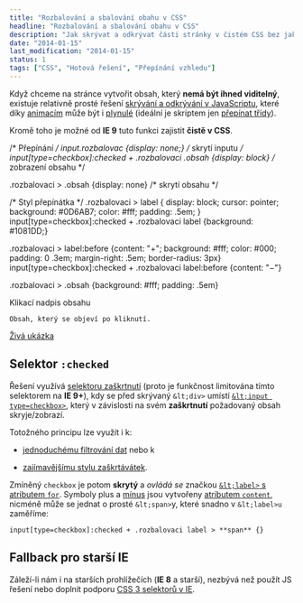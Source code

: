 ```yaml
---
title: "Rozbalování a sbalování obahu v CSS"
headline: "Rozbalování a sbalování obahu v CSS"
description: "Jak skrývat a odkrývat části stránky v čistém CSS bez jakéhokoliv JavaScriptu."
date: "2014-01-15"
last_modification: "2014-01-15"
status: 1
tags: ["CSS", "Hotová řešení", "Přepínání vzhledu"]
---
```


Když chceme na stránce vytvořit obsah, který **nemá být ihned viditelný**, existuje relativně prosté řešení [skrývání a odkrývání v JavaScriptu](/zobrazit-skryt), které díky [animacím](/animace) může být i [plynulé](/animace-skryt) (ideální je skriptem jen [přepínat třídy](/prepinani-trid)).

Kromě toho je možné od **IE 9** tuto funkci zajistit **čistě v CSS**.

/* Přepínání */
input.rozbalovac {display: none;} /* skrytí inputu */
input[type=checkbox]:checked + .rozbalovaci .obsah {display: block} /* zobrazení obsahu */

.rozbalovaci > .obsah {display: none} /* skrytí obsahu */

/* Styl přepínátka */
.rozbalovaci > label {
  display: block;
  cursor: pointer;
  background: #0D6AB7;
  color: #fff;
  padding: .5em;
}
input[type=checkbox]:checked + .rozbalovaci label {background: #1081DD;}

.rozbalovaci > label:before {content: "+"; background: #fff; color: #000; padding: 0 .3em; margin-right: .5em; border-radius: 3px}
input[type=checkbox]:checked + .rozbalovaci label:before {content: "−"}

.rozbalovaci > .obsah {background: #fff; padding: .5em}

  Klikací nadpis obsahu
  
    Obsah, který se objeví po kliknutí.

[Živá ukázka](http://kod.djpw.cz/ifbb)

## Selektor `:checked`

Řešení využívá [selektoru zaškrtnutí](/css-selektory#checked) (proto je funkčnost limitována tímto selektorem na **IE 9+**), kdy se před skrývaný `&lt;div>` umístí [`&lt;input type=checkbox>`](/input#type-checkbox), který v závislosti na svém **zaškrtnutí** požadovaný obsah skryje/zobrazí.

Totožného principu lze využít i k:

  - [jednoduchému filtrování dat](/css-filtrovani-dat) nebo k 

  - [zajímavějšímu stylu zaškrtávátek](/stylovani-checked).

Zmíněný `checkbox` je potom **skrytý** a *ovládá se* značkou [`&lt;label>` s atributem `for`](/label-for). Symboly plus a [mínus](/ceska-klavesnice#kody) jsou vytvořeny [atributem `content`](/content-attr), nicméně může se jednat o prosté `&lt;span>`y, které snadno v `&lt;label>u` zaměříme:

```
input[type=checkbox]:checked + .rozbalovaci label > **span** {}
```

## Fallback pro starší IE

Záleží-li nám i na starších prohlížečích (**IE 8** a starší), nezbývá než použít JS řešení nebo doplnit podporu [CSS 3 selektorů v IE](/css3-ie).